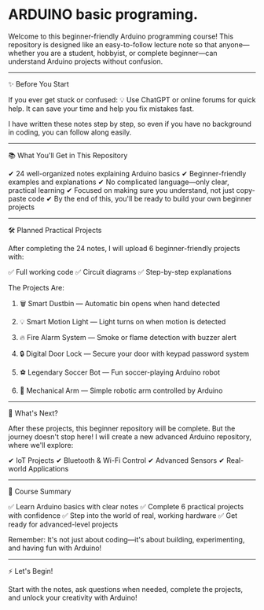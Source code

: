 # ARDUINO basic programing.
Welcome to this beginner-friendly Arduino programming course! This repository is designed like an easy-to-follow lecture note so that anyone—whether you are a student, hobbyist, or complete beginner—can understand Arduino projects without confusion.


---

✨ Before You Start

If you ever get stuck or confused:
💡 Use ChatGPT or online forums for quick help. It can save your time and help you fix mistakes fast.

I have written these notes step by step, so even if you have no background in coding, you can follow along easily.


---

📚 What You'll Get in This Repository

✔ 24 well-organized notes explaining Arduino basics
✔ Beginner-friendly examples and explanations
✔ No complicated language—only clear, practical learning
✔ Focused on making sure you understand, not just copy-paste code
✔ By the end of this, you'll be ready to build your own beginner projects


---

🛠 Planned Practical Projects

After completing the 24 notes, I will upload 6 beginner-friendly projects with:

✅ Full working code
✅ Circuit diagrams
✅ Step-by-step explanations

The Projects Are:

1. 🗑 Smart Dustbin — Automatic bin opens when hand detected


2. 💡 Smart Motion Light — Light turns on when motion is detected


3. 🔥 Fire Alarm System — Smoke or flame detection with buzzer alert


4. 🔒 Digital Door Lock — Secure your door with keypad password system


5. ⚽ Legendary Soccer Bot — Fun soccer-playing Arduino robot


6. 🤖 Mechanical Arm — Simple robotic arm controlled by Arduino




---

🚀 What's Next?

After these projects, this beginner repository will be complete. But the journey doesn't stop here! I will create a new advanced Arduino repository, where we'll explore:

✔ IoT Projects
✔ Bluetooth & Wi-Fi Control
✔ Advanced Sensors
✔ Real-world Applications


---

📝 Course Summary

✅ Learn Arduino basics with clear notes
✅ Complete 6 practical projects with confidence
✅ Step into the world of real, working hardware
✅ Get ready for advanced-level projects

Remember: It's not just about coding—it's about building, experimenting, and having fun with Arduino!


---

⚡ Let's Begin!

Start with the notes, ask questions when needed, complete the projects, and unlock your creativity with Arduino!

